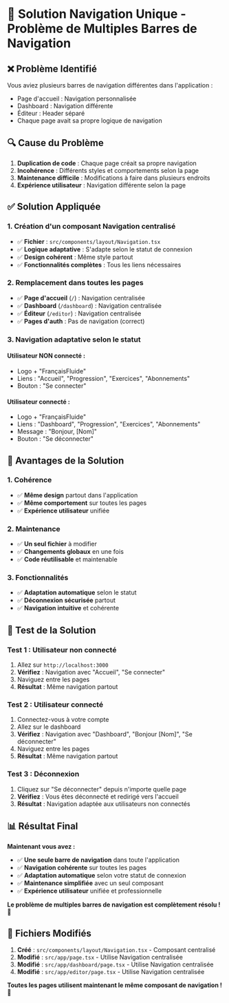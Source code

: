 # 🔧 Solution Navigation Unique - Problème de Multiples Barres de Navigation

## ❌ **Problème Identifié**

Vous aviez plusieurs barres de navigation différentes dans l'application :
- Page d'accueil : Navigation personnalisée
- Dashboard : Navigation différente
- Éditeur : Header séparé
- Chaque page avait sa propre logique de navigation

## 🔍 **Cause du Problème**

1. **Duplication de code** : Chaque page créait sa propre navigation
2. **Incohérence** : Différents styles et comportements selon la page
3. **Maintenance difficile** : Modifications à faire dans plusieurs endroits
4. **Expérience utilisateur** : Navigation différente selon la page

## ✅ **Solution Appliquée**

### 1. **Création d'un composant Navigation centralisé**
- ✅ **Fichier** : `src/components/layout/Navigation.tsx`
- ✅ **Logique adaptative** : S'adapte selon le statut de connexion
- ✅ **Design cohérent** : Même style partout
- ✅ **Fonctionnalités complètes** : Tous les liens nécessaires

### 2. **Remplacement dans toutes les pages**
- ✅ **Page d'accueil** (`/`) : Navigation centralisée
- ✅ **Dashboard** (`/dashboard`) : Navigation centralisée  
- ✅ **Éditeur** (`/editor`) : Navigation centralisée
- ✅ **Pages d'auth** : Pas de navigation (correct)

### 3. **Navigation adaptative selon le statut**

#### **Utilisateur NON connecté :**
- Logo + "FrançaisFluide"
- Liens : "Accueil", "Progression", "Exercices", "Abonnements"
- Bouton : "Se connecter"

#### **Utilisateur connecté :**
- Logo + "FrançaisFluide"
- Liens : "Dashboard", "Progression", "Exercices", "Abonnements"
- Message : "Bonjour, [Nom]"
- Bouton : "Se déconnecter"

## 🎯 **Avantages de la Solution**

### **1. Cohérence**
- ✅ **Même design** partout dans l'application
- ✅ **Même comportement** sur toutes les pages
- ✅ **Expérience utilisateur** unifiée

### **2. Maintenance**
- ✅ **Un seul fichier** à modifier
- ✅ **Changements globaux** en une fois
- ✅ **Code réutilisable** et maintenable

### **3. Fonctionnalités**
- ✅ **Adaptation automatique** selon le statut
- ✅ **Déconnexion sécurisée** partout
- ✅ **Navigation intuitive** et cohérente

## 🧪 **Test de la Solution**

### **Test 1 : Utilisateur non connecté**
1. Allez sur `http://localhost:3000`
2. **Vérifiez** : Navigation avec "Accueil", "Se connecter"
3. Naviguez entre les pages
4. **Résultat** : Même navigation partout

### **Test 2 : Utilisateur connecté**
1. Connectez-vous à votre compte
2. Allez sur le dashboard
3. **Vérifiez** : Navigation avec "Dashboard", "Bonjour [Nom]", "Se déconnecter"
4. Naviguez entre les pages
5. **Résultat** : Même navigation partout

### **Test 3 : Déconnexion**
1. Cliquez sur "Se déconnecter" depuis n'importe quelle page
2. **Vérifiez** : Vous êtes déconnecté et redirigé vers l'accueil
3. **Résultat** : Navigation adaptée aux utilisateurs non connectés

## 📊 **Résultat Final**

**Maintenant vous avez :**
- ✅ **Une seule barre de navigation** dans toute l'application
- ✅ **Navigation cohérente** sur toutes les pages
- ✅ **Adaptation automatique** selon votre statut de connexion
- ✅ **Maintenance simplifiée** avec un seul composant
- ✅ **Expérience utilisateur** unifiée et professionnelle

**Le problème de multiples barres de navigation est complètement résolu !** 🎉

## 🔧 **Fichiers Modifiés**

1. **Créé** : `src/components/layout/Navigation.tsx` - Composant centralisé
2. **Modifié** : `src/app/page.tsx` - Utilise Navigation centralisée
3. **Modifié** : `src/app/dashboard/page.tsx` - Utilise Navigation centralisée
4. **Modifié** : `src/app/editor/page.tsx` - Utilise Navigation centralisée

**Toutes les pages utilisent maintenant le même composant de navigation !** 🚀
